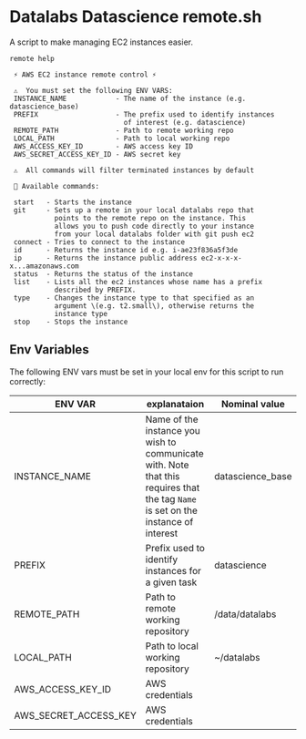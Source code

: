 # Datalabs Datascience remote.sh

A script to make managing EC2 instances easier.

```
remote help

 ⚡ AWS EC2 instance remote control ⚡

 ⚠️  You must set the following ENV VARS:
 INSTANCE_NAME            - The name of the instance (e.g. datascience_base)
 PREFIX                   - The prefix used to identify instances
                            of interest (e.g. datascience)
 REMOTE_PATH              - Path to remote working repo
 LOCAL_PATH               - Path to local working repo
 AWS_ACCESS_KEY_ID        - AWS access key ID
 AWS_SECRET_ACCESS_KEY_ID - AWS secret key

 ⚠️  All commands will filter terminated instances by default

 💪 Available commands:

 start   - Starts the instance
 git     - Sets up a remote in your local datalabs repo that 
           points to the remote repo on the instance. This 
           allows you to push code directly to your instance 
           from your local datalabs folder with git push ec2
 connect - Tries to connect to the instance
 id      - Returns the instance id e.g. i-ae23f836a5f3de
 ip      - Returns the instance public address ec2-x-x-x-x...amazonaws.com
 status  - Returns the status of the instance
 list    - Lists all the ec2 instances whose name has a prefix
           described by PREFIX.
 type    - Changes the instance type to that specified as an
           argument \(e.g. t2.small\), otherwise returns the
           instance type
 stop    - Stops the instance
```

## Env Variables

The following ENV vars must be set in your local env for this script to run correctly:

|ENV VAR|explanataion|Nominal value|
|---|---|---|
|INSTANCE_NAME|Name of the instance you wish to communicate with. Note that this requires that the tag `Name` is set on the instance of interest|datascience_base|
|PREFIX|Prefix used to identify instances for a given task|datascience|
|REMOTE_PATH|Path to remote working repository|/data/datalabs|
|LOCAL_PATH|Path to local working repository|~/datalabs|
|AWS_ACCESS_KEY_ID|AWS credentials||
|AWS_SECRET_ACCESS_KEY|AWS credentials||



